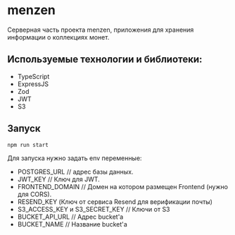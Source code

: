 # menzen

Серверная часть проекта menzen, приложения для хранения информации о коллекциях монет.

## Используемые технологии и библиотеки:
- TypeScript
- ExpressJS
- Zod
- JWT
- S3


## Запуск
`npm run start`

Для запуска нужно задать env переменные:
- POSTGRES_URL // адрес базы данных.
- JWT_KEY // Ключ для JWT.
- FRONTEND_DOMAIN // Домен на котором размещен Frontend (нужно для CORS).
- RESEND_KEY (Ключ от сервиса Resend для верификации почты)
- S3_ACCESS_KEY и S3_SECRET_KEY   // Ключи от S3
- BUCKET_API_URL // Адрес bucket'а
- BUCKET_NAME // Название bucket'а
